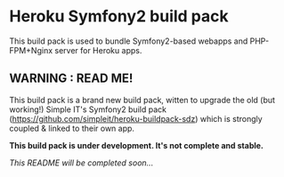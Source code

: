 Heroku Symfony2 build pack
========================

This build pack is used to bundle Symfony2-based webapps and PHP-FPM+Nginx server for Heroku apps.

WARNING : READ ME!
-------------
This build pack is a brand new build pack, witten to upgrade the old (but working!) Simple IT's Symfony2 build pack (https://github.com/simpleit/heroku-buildpack-sdz) which is strongly coupled & linked to their own app.

**This build pack is under development. It's not complete and stable.**

_This README will be completed soon..._
